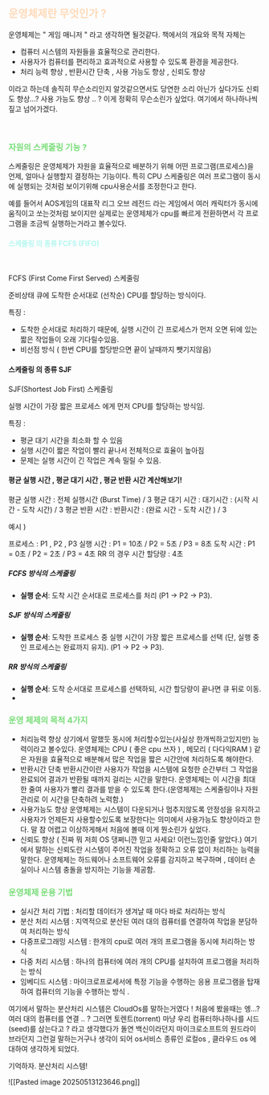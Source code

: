 ## <font color="#ffdab9">운영체제란 무엇인가 ? </font>

운영체제는 " 게임 매니저 " 라고 생각하면 될것같다.
책에서의 개요와 목적 자체는 

- 컴퓨터 시스템의 자원들을 효율적으로 관리한다.
- 사용자가 컴퓨터를 편리하고 효과적으로 사용할 수 있도록 환경을 제공한다.
- 처리 능력 향상 , 반환시간 단축 , 사용 가능도 향상 , 신뢰도 향상

이라고 하는데 솔직히 무슨소리인지 알것같으면서도 당연한 소리 아닌가 싶다가도 신뢰도 향상...? 
사용 가능도 향상 .. ? 이게 정확히 무슨소린가 싶었다. 여기에서 하나하나씩 짚고 넘어가겠다.


<br>

### <font color="#77dd77">자원의 스케줄링 기능 ? </font>


스케줄링은 운영체제가 자원을 효율적으로 배분하기 위해 어떤 프로그램(프로세스)을 언제, 얼마나 실행할지 결정하는 기능이다. 특히 CPU 스케줄링은 여러 프로그램이 동시에 실행되는 것처럼 보이기위해 cpu사용순서를 조정한다고 한다.

예를 들어서 AOS게임의 대표작 리그 오브 레전드 라는 게임에서 여러 캐릭터가 동시에 움직이고 쏘는것처럼 보이지만 실제로는 운영제체가 cpu를 빠르게 전환하면서 각 프로그램을 조금씩 실행하는거라고 볼수있다.

#### <font color="#b2f7ef">스케줄링 의 종류 FCFS (FIFO) </font>

<BR>

FCFS (First Come First Served) 스케줄링

준비상태 큐에 도착한 순서대로 (선착순) CPU를 할당하는 방식이다.

특징 : 
- 도착한 순서대로 처리하기 때문에, 실행 시간이 긴 프로세스가 먼저 오면 뒤에 있는 짧은 작업들이 오래 기다릴수있음.
- 비선점 방식 ( 한번 CPU를 할당받으면 끝이 날때까지 뺏기지않음)

#### 스케줄링 의 종류 SJF

SJF(Shortest Job First) 스케줄링

실행 시간이 가장 짧은 프로세스 에게 먼저 CPU를 할당하는 방식임.

특징 : 
- 평균 대기 시간을 최소화 할 수 있음
- 실행 시간이 짧은 작업이 빨리 끝나서 전체적으로 효율이 높아짐
- 문제는 실행 시간이 긴 작업은 계속 밀릴 수 있음.


#### 평균 실행 시간 , 평균 대기 시간 , 평균 반환 시간 계산해보기! 
평균 실행 시간 : 전체 실행시간 (Burst Time)  / 3 
평균 대기 시간 : 대기시간 : (시작 시간 - 도착 시간) / 3 
평균 반환 시간 : 반환시간 : (완료 시간 - 도착 시간 ) / 3 

예시 ) 

프로세스 : P1 , P2 , P3
실행 시간 : P1 = 10초 / P2 = 5초 / P3 = 8초
도착 시간 : P1 = 0초 / P2 = 2초 / P3 = 4초
RR 의 경우 시간 할당량 : 4초

##### FCFS 방식의 스케줄링
- **실행 순서**: 도착 시간 순서대로 프로세스를 처리 (P1 → P2 → P3).

##### SJF 방식의 스케줄링
- **실행 순서**: 도착한 프로세스 중 실행 시간이 가장 짧은 프로세스를 선택 (단, 실행 중인 프로세스는 완료까지 유지). (P1 → P2 → P3).

##### RR 방식의 스케줄링
- **실행 순서**: 도착 순서대로 프로세스를 선택하되, 시간 할당량이 끝나면 큐 뒤로 이동.
- 


  

### <font color="#77dd77">운영 체제의 목적 4가지</font>

- 처리능력 향상
  상기에서 말했듯 동시에 처리할수있는(사실상 한개씩하고있지만) 능력이라고 볼수있다.
  운영체제는 CPU ( 좋은 cpu 쓰자 ) , 메모리 ( 다다익RAM ) 같은 자원을 효율적으로 배분해서
  많은 작업을 짧은 시간안에 처리하도록 해야한다.
- 반환시간 단축
  반환시간이란 사용자가 작업을 시스템에 요청한 순간부터 그 작업을 완료되어 결과가 반환될 때까지 걸리는 시간을 말한다. 운영체제는 이 시간을 최대한 줄여 사용자가 빨리 결과를 받을 수 있도록 한다.(운영체제는 스케줄링이나 자원관리로 이 시간을 단축하려 노력함.)
- 사용가능도 향상
  운영체제는 시스템이 다운되거나 멈추지않도록 안정성을 유지하고 사용자가 언제든지 사용할수있도록 보장한다는 의미에서 사용가능도 향상이라고 한다. 말 참 어렵고 이상하게해서 처음에 볼때 이게 뭔소린가 싶었다.
- 신뢰도 향상 ( 진짜 뭐 저희 OS 댕쩌니깐 믿고 사세요! 이런느낌인줄 알았다.)
  여기에서 말하는 신뢰도란 시스템이 주어진 작업을 정확하고 오류 없이 처리하는 능력을 말한다.
  운영체제는 하드웨어나 소프트웨어 오류를 감지하고 복구하며 , 데이터 손실이나 시스템 충돌을 방지하는 기능을 제공함.

### <font color="#77dd77">운영체제 운용 기법</font>

- 실시간 처리 기법 : 처리할 데이터가 생겨날 때 마다 바로 처리하는 방식
- 분산 처리 시스템 : 지역적으로 분산된 여러 대의 컴퓨터를 연결하여 작업을 분담하여 처리하는 방식
- 다중프로그래밍 시스템 : 한개의 cpu로 여러 개의 프로그램을 동시에 처리하는 방식 
- 다중 처리 시스템 : 하나의 컴퓨터에 여러 개의 CPU를 설치하여 프로그램을 처리하는 방식 
- 임베디드 시스템 : 마이크로프로세서에 특정 기능을 수행하는 응용 프로그램을 탑재하여 컴퓨터의 기능을 수행하는 방식 .

여기에서 말하는 분산처리 시스템은 CloudOs를 말하는거였다 ! 처음에 봤을때는 엥...?
여러 대의 컴퓨터를 연결 .. ? 그러면 토렌트(torrent) 마냥 우리 컴퓨터하나하나를 시드(seed)를 삼는다고 ? 라고 생각했다가 돌연 백신이라던지 마이크로소프트의 원드라이브라던지 그런걸 말하는거구나 생각이 되어 os서비스 종류인 로컬os , 클라우드 os 에 대하여 생각하게 되었다.

기억하자. 분산처리 시스템! 


![[Pasted image 20250513123646.png]]



